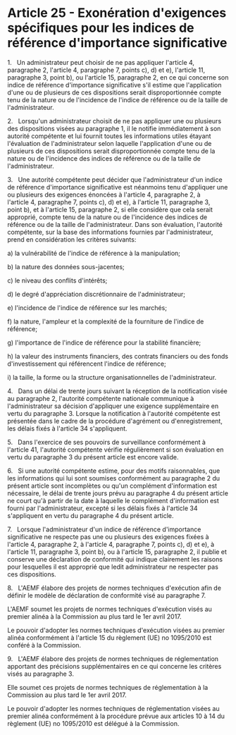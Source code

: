 # Article 25 - Exonération d'exigences spécifiques pour les indices de référence d'importance significative


1.   Un administrateur peut choisir de ne pas appliquer l'article 4, paragraphe 2, l'article 4, paragraphe 7, points c), d) et e), l'article 11, paragraphe 3, point b), ou l'article 15, paragraphe 2, en ce qui concerne son indice de référence d'importance significative s'il estime que l'application d'une ou de plusieurs de ces dispositions serait disproportionnée compte tenu de la nature ou de l'incidence de l'indice de référence ou de la taille de l'administrateur.

2.   Lorsqu'un administrateur choisit de ne pas appliquer une ou plusieurs des dispositions visées au paragraphe 1, il le notifie immédiatement à son autorité compétente et lui fournit toutes les informations utiles étayant l'évaluation de l'administrateur selon laquelle l'application d'une ou de plusieurs de ces dispositions serait disproportionnée compte tenu de la nature ou de l'incidence des indices de référence ou de la taille de l'administrateur.

3.   Une autorité compétente peut décider que l'administrateur d'un indice de référence d'importance significative est néanmoins tenu d'appliquer une ou plusieurs des exigences énoncées à l'article 4, paragraphe 2, à l'article 4, paragraphe 7, points c), d) et e), à l'article 11, paragraphe 3, point b), et à l'article 15, paragraphe 2, si elle considère que cela serait approprié, compte tenu de la nature ou de l'incidence des indices de référence ou de la taille de l'administrateur. Dans son évaluation, l'autorité compétente, sur la base des informations fournies par l'administrateur, prend en considération les critères suivants:

a) la vulnérabilité de l'indice de référence à la manipulation;

b) la nature des données sous-jacentes;

c) le niveau des conflits d'intérêts;

d) le degré d'appréciation discrétionnaire de l'administrateur;

e) l'incidence de l'indice de référence sur les marchés;

f) la nature, l'ampleur et la complexité de la fourniture de l'indice de référence;

g) l'importance de l'indice de référence pour la stabilité financière;

h) la valeur des instruments financiers, des contrats financiers ou des fonds d'investissement qui référencent l'indice de référence;

i) la taille, la forme ou la structure organisationnelles de l'administrateur.

4.   Dans un délai de trente jours suivant la réception de la notification visée au paragraphe 2, l'autorité compétente nationale communique à l'administrateur sa décision d'appliquer une exigence supplémentaire en vertu du paragraphe 3. Lorsque la notification à l'autorité compétente est présentée dans le cadre de la procédure d'agrément ou d'enregistrement, les délais fixés à l'article 34 s'appliquent.

5.   Dans l'exercice de ses pouvoirs de surveillance conformément à l'article 41, l'autorité compétente vérifie régulièrement si son évaluation en vertu du paragraphe 3 du présent article est encore valide.

6.   Si une autorité compétente estime, pour des motifs raisonnables, que les informations qui lui sont soumises conformément au paragraphe 2 du présent article sont incomplètes ou qu'un complément d'information est nécessaire, le délai de trente jours prévu au paragraphe 4 du présent article ne court qu'à partir de la date à laquelle le complément d'information est fourni par l'administrateur, excepté si les délais fixés à l'article 34 s'appliquent en vertu du paragraphe 4 du présent article.

7.   Lorsque l'administrateur d'un indice de référence d'importance significative ne respecte pas une ou plusieurs des exigences fixées à l'article 4, paragraphe 2, à l'article 4, paragraphe 7, points c), d) et e), à l'article 11, paragraphe 3, point b), ou à l'article 15, paragraphe 2, il publie et conserve une déclaration de conformité qui indique clairement les raisons pour lesquelles il est approprié que ledit administrateur ne respecter pas ces dispositions.

8.   L'AEMF élabore des projets de normes techniques d'exécution afin de définir le modèle de déclaration de conformité visé au paragraphe 7.

L'AEMF soumet les projets de normes techniques d'exécution visés au premier alinéa à la Commission au plus tard le 1er avril 2017.

Le pouvoir d'adopter les normes techniques d'exécution visées au premier alinéa conformément à l'article 15 du règlement (UE) no 1095/2010 est conféré à la Commission.

9.   L'AEMF élabore des projets de normes techniques de réglementation apportant des précisions supplémentaires en ce qui concerne les critères visés au paragraphe 3.

Elle soumet ces projets de normes techniques de réglementation à la Commission au plus tard le 1er avril 2017.

Le pouvoir d'adopter les normes techniques de réglementation visées au premier alinéa conformément à la procédure prévue aux articles 10 à 14 du règlement (UE) no 1095/2010 est délégué à la Commission.

